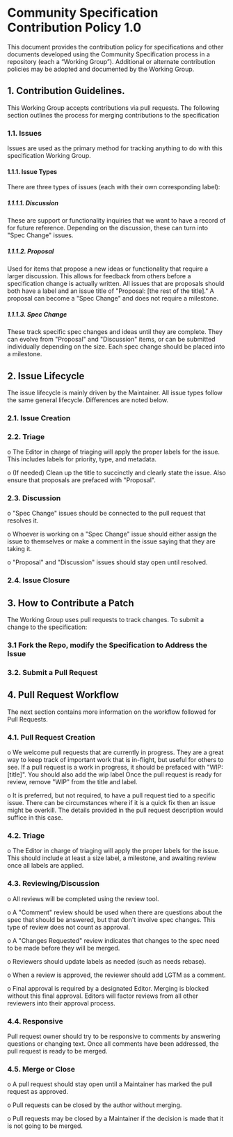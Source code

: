 # Community Specification Contribution Policy 1.0

This document provides the contribution policy for specifications and other
documents developed using the Community Specification process in a repository
(each a “Working Group”).  Additional or alternate contribution policies may be
adopted and documented by the Working Group.

## 1. Contribution Guidelines.

This Working Group accepts contributions via pull requests. The following
section outlines the process for merging contributions to the specification

### 1.1. Issues

Issues are used as the primary method for tracking anything
to do with this specification Working Group.

#### 1.1.1. Issue Types

There are three types of issues (each with their own
corresponding label):

##### 1.1.1.1. Discussion

These are support or functionality inquiries that we
want to have a record of for future reference. Depending on the discussion,
these can turn into "Spec Change" issues.

##### 1.1.1.2. Proposal

Used for items that propose a new ideas or functionality
that require a larger discussion. This allows for feedback from others before a
specification change is actually written. All issues that are proposals should
both have a label and an issue title of "Proposal: [the rest of the title]." A
proposal can become a "Spec Change" and does not require a milestone.

##### 1.1.1.3. Spec Change

These track specific spec changes and ideas until
they are complete. They can evolve from "Proposal" and "Discussion" items, or
can be submitted individually depending on the size. Each spec change should be
placed into a milestone.

## 2. Issue Lifecycle

The issue lifecycle is mainly driven by the Maintainer. All issue types follow
the same general lifecycle. Differences are noted below.

### 2.1. Issue Creation

### 2.2. Triage

o   The Editor in charge of triaging will apply the proper labels for the issue.
This includes labels for priority, type, and metadata.

o   (If needed) Clean up the title to succinctly and clearly state the issue.
Also ensure that proposals are prefaced with "Proposal".

### 2.3. Discussion

o   "Spec Change" issues should be connected to the pull request that resolves
it.

o   Whoever is working on a "Spec Change" issue should either assign the issue
to themselves or make a comment in the issue saying that they are taking it.

o   "Proposal" and "Discussion" issues should stay open until resolved.

### 2.4. Issue Closure

## 3. How to Contribute a Patch

The Working Group uses pull requests to track changes. To submit a change to the
specification:

### 3.1 Fork the Repo, modify the Specification to Address the Issue

### 3.2. Submit a Pull Request

## 4. Pull Request Workflow

The next section contains more information on the workflow followed for Pull
Requests.

### 4.1. Pull Request Creation

o   We welcome pull requests that are currently in progress. They are a great
way to keep track of important work that is in-flight, but useful for others to
see. If a pull request is a work in progress, it should be prefaced with "WIP:
[title]". You should also add the wip label Once the pull request is ready for
review, remove "WIP" from the title and label.

o   It is preferred, but not required, to have a pull request tied to a specific
issue. There can be circumstances where if it is a quick fix then an issue might
be overkill. The details provided in the pull request description would suffice
in this case.

### 4.2. Triage

o   The Editor in charge of triaging will apply the proper labels for the issue.
This should include at least a size label, a milestone, and awaiting review once
all labels are applied.

### 4.3. Reviewing/Discussion

o   All reviews will be completed using the review tool.

o   A "Comment" review should be used when there are questions about the spec
that should be answered, but that don't involve spec changes. This type of
review does not count as approval.

o   A "Changes Requested" review indicates that changes to the spec need to be
made before they will be merged.

o   Reviewers should update labels as needed (such as needs rebase).

o   When a review is approved, the reviewer should add LGTM as a comment.

o   Final approval is required by a designated Editor. Merging is blocked
without this final approval. Editors will factor reviews from all other
reviewers into their approval process.

### 4.4. Responsive

Pull request owner should try to be responsive to comments
by answering questions or changing text. Once all comments have been addressed,
the pull request is ready to be merged.

### 4.5. Merge or Close

o   A pull request should stay open until a Maintainer has marked the pull
request as approved.

o   Pull requests can be closed by the author without merging.

o   Pull requests may be closed by a Maintainer if the decision is made that it
is not going to be merged.
